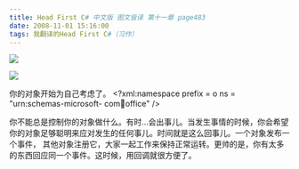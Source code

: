 ```yaml
---
title: Head First C# 中文版 图文皆译 第十一章 page483
date: 2008-11-01 15:16:00
tags: 我翻译的Head First C#（习作）
---
```

![](https://p-blog.csdn.net/images/p_blog_csdn_net/cuipengfei1/EntryImages/20081101/%E6%88%AA%E5%9B%BE00.jpg) 

![](https://p-blog.csdn.net/images/p_blog_csdn_net/cuipengfei1/EntryImages/20081101/%E6%88%AA%E5%9B%BE01.jpg)

你的对象开始为自己考虑了。  <?xml:namespace prefix = o ns = "urn:schemas-microsoft-
com:office:office" />

你不能总是控制你的对象做什么。有时...会出事儿。当发生事情的时候，你会希望你的对象足够聪明来应对发生的任何事儿。时间就是这么回事儿。一个对象发布一个事件，
其他对象注册它，大家一起工作来保持正常运转。更帅的是，你有太多的东西回应同一个事件。这时候，用回调就很方便了。
